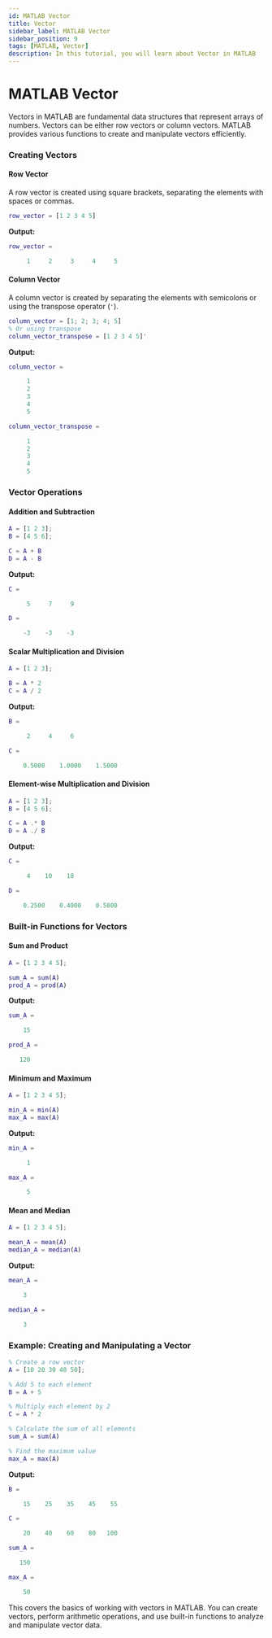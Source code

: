 ```yaml
---
id: MATLAB Vector
title: Vector
sidebar_label: MATLAB Vector
sidebar_position: 9
tags: [MATLAB, Vector]
description: In this tutorial, you will learn about Vector in MATLAB  .Vectors in MATLAB are fundamental data structures that represent arrays of numbers. Vectors can be either row vectors or column vectors. MATLAB provides various functions to create and manipulate vectors efficiently.
---
```

# MATLAB Vector
Vectors in MATLAB are fundamental data structures that represent arrays of numbers. Vectors can be either row vectors or column vectors. MATLAB provides various functions to create and manipulate vectors efficiently.

### Creating Vectors

#### Row Vector
A row vector is created using square brackets, separating the elements with spaces or commas.
```matlab
row_vector = [1 2 3 4 5]
```
**Output:**
```matlab
row_vector =

     1     2     3     4     5
```

#### Column Vector
A column vector is created by separating the elements with semicolons or using the transpose operator (`'`).
```matlab
column_vector = [1; 2; 3; 4; 5]
% Or using transpose
column_vector_transpose = [1 2 3 4 5]'
```
**Output:**
```matlab
column_vector =

     1
     2
     3
     4
     5
```
```matlab
column_vector_transpose =

     1
     2
     3
     4
     5
```

### Vector Operations

#### Addition and Subtraction
```matlab
A = [1 2 3];
B = [4 5 6];

C = A + B
D = A - B
```
**Output:**
```matlab
C =

     5     7     9

D =

    -3    -3    -3
```

#### Scalar Multiplication and Division
```matlab
A = [1 2 3];

B = A * 2
C = A / 2
```
**Output:**
```matlab
B =

     2     4     6

C =

    0.5000    1.0000    1.5000
```

#### Element-wise Multiplication and Division
```matlab
A = [1 2 3];
B = [4 5 6];

C = A .* B
D = A ./ B
```
**Output:**
```matlab
C =

     4    10    18

D =

    0.2500    0.4000    0.5000
```

### Built-in Functions for Vectors

#### Sum and Product
```matlab
A = [1 2 3 4 5];

sum_A = sum(A)
prod_A = prod(A)
```
**Output:**
```matlab
sum_A =

    15

prod_A =

   120
```

#### Minimum and Maximum
```matlab
A = [1 2 3 4 5];

min_A = min(A)
max_A = max(A)
```
**Output:**
```matlab
min_A =

     1

max_A =

     5
```

#### Mean and Median
```matlab
A = [1 2 3 4 5];

mean_A = mean(A)
median_A = median(A)
```
**Output:**
```matlab
mean_A =

    3

median_A =

    3
```

### Example: Creating and Manipulating a Vector

```matlab
% Create a row vector
A = [10 20 30 40 50];

% Add 5 to each element
B = A + 5

% Multiply each element by 2
C = A * 2

% Calculate the sum of all elements
sum_A = sum(A)

% Find the maximum value
max_A = max(A)
```
**Output:**
```matlab
B =

    15    25    35    45    55

C =

    20    40    60    80   100

sum_A =

   150

max_A =

    50
```

This covers the basics of working with vectors in MATLAB. You can create vectors, perform arithmetic operations, and use built-in functions to analyze and manipulate vector data.